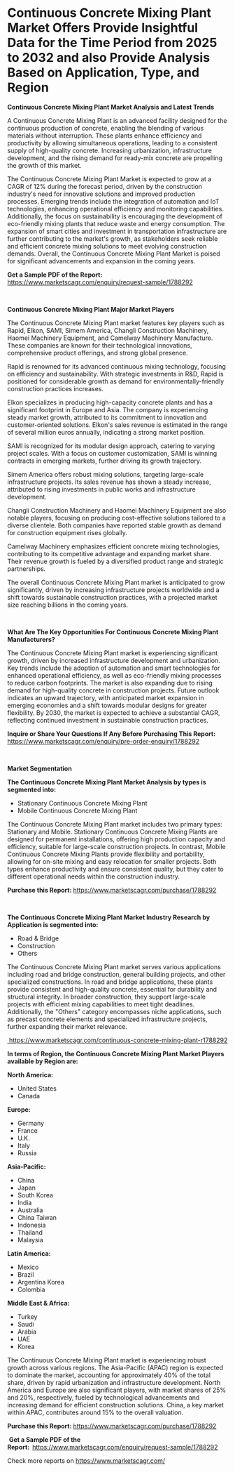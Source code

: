 <p><h1>Continuous Concrete Mixing Plant Market Offers Provide Insightful Data for the Time Period from 2025 to 2032 and also Provide Analysis Based on Application, Type, and Region</h1></p><p><strong>Continuous Concrete Mixing Plant Market Analysis and Latest Trends</strong></p>
<p><p>A Continuous Concrete Mixing Plant is an advanced facility designed for the continuous production of concrete, enabling the blending of various materials without interruption. These plants enhance efficiency and productivity by allowing simultaneous operations, leading to a consistent supply of high-quality concrete. Increasing urbanization, infrastructure development, and the rising demand for ready-mix concrete are propelling the growth of this market.</p><p>The Continuous Concrete Mixing Plant Market is expected to grow at a CAGR of 12% during the forecast period, driven by the construction industry's need for innovative solutions and improved production processes. Emerging trends include the integration of automation and IoT technologies, enhancing operational efficiency and monitoring capabilities. Additionally, the focus on sustainability is encouraging the development of eco-friendly mixing plants that reduce waste and energy consumption. The expansion of smart cities and investment in transportation infrastructure are further contributing to the market's growth, as stakeholders seek reliable and efficient concrete mixing solutions to meet evolving construction demands. Overall, the Continuous Concrete Mixing Plant Market is poised for significant advancements and expansion in the coming years.</p></p>
<p><strong>Get a Sample PDF of the Report:&nbsp;</strong> <a href="https://www.marketscagr.com/enquiry/request-sample/1788292?utm_campaign=3432&utm_medium=2&utm_source=Github&utm_content=ia&utm_term=12042025&utm_id=continuous-concrete-mixing-plant">https://www.marketscagr.com/enquiry/request-sample/1788292</a></p>
<p>&nbsp;</p>
<p><strong>Continuous Concrete Mixing Plant Major Market Players</strong></p>
<p><p>The Continuous Concrete Mixing Plant market features key players such as Rapid, Elkon, SAMI, Simem America, Changli Construction Machinery, Haomei Machinery Equipment, and Camelway Machinery Manufacture. These companies are known for their technological innovations, comprehensive product offerings, and strong global presence. </p><p>Rapid is renowned for its advanced continuous mixing technology, focusing on efficiency and sustainability. With strategic investments in R&D, Rapid is positioned for considerable growth as demand for environmentally-friendly construction practices increases.</p><p>Elkon specializes in producing high-capacity concrete plants and has a significant footprint in Europe and Asia. The company is experiencing steady market growth, attributed to its commitment to innovation and customer-oriented solutions. Elkon's sales revenue is estimated in the range of several million euros annually, indicating a strong market position.</p><p>SAMI is recognized for its modular design approach, catering to varying project scales. With a focus on customer customization, SAMI is winning contracts in emerging markets, further driving its growth trajectory.</p><p>Simem America offers robust mixing solutions, targeting large-scale infrastructure projects. Its sales revenue has shown a steady increase, attributed to rising investments in public works and infrastructure development.</p><p>Changli Construction Machinery and Haomei Machinery Equipment are also notable players, focusing on producing cost-effective solutions tailored to a diverse clientele. Both companies have reported stable growth as demand for construction equipment rises globally.</p><p>Camelway Machinery emphasizes efficient concrete mixing technologies, contributing to its competitive advantage and expanding market share. Their revenue growth is fueled by a diversified product range and strategic partnerships.</p><p>The overall Continuous Concrete Mixing Plant market is anticipated to grow significantly, driven by increasing infrastructure projects worldwide and a shift towards sustainable construction practices, with a projected market size reaching billions in the coming years.</p></p>
<p>&nbsp;</p>
<p><strong>What Are The Key Opportunities For Continuous Concrete Mixing Plant Manufacturers?</strong></p>
<p><p>The Continuous Concrete Mixing Plant market is experiencing significant growth, driven by increased infrastructure development and urbanization. Key trends include the adoption of automation and smart technologies for enhanced operational efficiency, as well as eco-friendly mixing processes to reduce carbon footprints. The market is also expanding due to rising demand for high-quality concrete in construction projects. Future outlook indicates an upward trajectory, with anticipated market expansion in emerging economies and a shift towards modular designs for greater flexibility. By 2030, the market is expected to achieve a substantial CAGR, reflecting continued investment in sustainable construction practices.</p></p>
<p><strong>Inquire or Share Your Questions If Any Before Purchasing This Report:</strong> <a href="https://www.marketscagr.com/enquiry/pre-order-enquiry/1788292?utm_campaign=3432&utm_medium=2&utm_source=Github&utm_content=ia&utm_term=12042025&utm_id=continuous-concrete-mixing-plant">https://www.marketscagr.com/enquiry/pre-order-enquiry/1788292</a></p>
<p>&nbsp;</p>
<p><strong>Market Segmentation</strong></p>
<p><strong>The Continuous Concrete Mixing Plant Market Analysis by types is segmented into:</strong></p>
<p><ul><li>Stationary Continuous Concrete Mixing Plant</li><li>Mobile Continuous Concrete Mixing Plant</li></ul></p>
<p><p>The Continuous Concrete Mixing Plant market includes two primary types: Stationary and Mobile. Stationary Continuous Concrete Mixing Plants are designed for permanent installations, offering high production capacity and efficiency, suitable for large-scale construction projects. In contrast, Mobile Continuous Concrete Mixing Plants provide flexibility and portability, allowing for on-site mixing and easy relocation for smaller projects. Both types enhance productivity and ensure consistent quality, but they cater to different operational needs within the construction industry.</p></p>
<p><strong>Purchase this Report:&nbsp;</strong><a href="https://www.marketscagr.com/purchase/1788292?utm_campaign=3432&utm_medium=2&utm_source=Github&utm_content=ia&utm_term=12042025&utm_id=continuous-concrete-mixing-plant">https://www.marketscagr.com/purchase/1788292</a></p>
<p>&nbsp;</p>
<p><strong>The Continuous Concrete Mixing Plant Market Industry Research by Application is segmented into:</strong></p>
<p><ul><li>Road & Bridge</li><li>Construction</li><li>Others</li></ul></p>
<p><p>The Continuous Concrete Mixing Plant market serves various applications including road and bridge construction, general building projects, and other specialized constructions. In road and bridge applications, these plants provide consistent and high-quality concrete, essential for durability and structural integrity. In broader construction, they support large-scale projects with efficient mixing capabilities to meet tight deadlines. Additionally, the "Others" category encompasses niche applications, such as precast concrete elements and specialized infrastructure projects, further expanding their market relevance.</p></p>
<p><a href="https://www.marketscagr.com/continuous-concrete-mixing-plant-r1788292?utm_campaign=3432&utm_medium=2&utm_source=Github&utm_content=ia&utm_term=12042025&utm_id=continuous-concrete-mixing-plant">&nbsp;https://www.marketscagr.com/continuous-concrete-mixing-plant-r1788292</a></p>
<p><strong>In terms of Region, the Continuous Concrete Mixing Plant Market Players available by Region are:</strong></p>
<p>
    <p> <strong> North America: </strong>
        <ul>
            <li>United States</li>
            <li>Canada</li>
        </ul>
        </p> 
    <p> <strong> Europe: </strong>
        <ul>
            <li>Germany</li>
            <li>France</li>
            <li>U.K.</li>
            <li>Italy</li>
            <li>Russia</li>
        </ul>
        </p> 
    <p> <strong> Asia-Pacific: </strong>
        <ul>
            <li>China</li>
            <li>Japan</li>
            <li>South Korea</li>
            <li>India</li>
            <li>Australia</li>
            <li>China Taiwan</li>
            <li>Indonesia</li>
            <li>Thailand</li>
            <li>Malaysia</li>
        </ul>
        </p> 
    <p> <strong> Latin America: </strong>
        <ul>
            <li>Mexico</li>
            <li>Brazil</li>
            <li>Argentina Korea</li>
            <li>Colombia</li>
        </ul>
        </p> 
    <p> <strong> Middle East & Africa: </strong>
        <ul>
            <li>Turkey</li>
            <li>Saudi</li>
            <li>Arabia</li>
            <li>UAE</li>
            <li>Korea</li>
        </ul>
    </p>
    </p>
<p><p>The Continuous Concrete Mixing Plant market is experiencing robust growth across various regions. The Asia-Pacific (APAC) region is expected to dominate the market, accounting for approximately 40% of the total share, driven by rapid urbanization and infrastructure development. North America and Europe are also significant players, with market shares of 25% and 20%, respectively, fueled by technological advancements and increasing demand for efficient construction solutions. China, a key market within APAC, contributes around 15% to the overall valuation.</p></p>
<p><strong>Purchase this Report: </strong><a href="https://www.marketscagr.com/purchase/1788292?utm_campaign=3432&utm_medium=2&utm_source=Github&utm_content=ia&utm_term=12042025&utm_id=continuous-concrete-mixing-plant">https://www.marketscagr.com/purchase/1788292</a></p>
<p>&nbsp;<strong>Get a Sample PDF of the Report:&nbsp;&nbsp;</strong><a href="https://www.marketscagr.com/enquiry/request-sample/1788292?utm_campaign=3432&utm_medium=2&utm_source=Github&utm_content=ia&utm_term=12042025&utm_id=continuous-concrete-mixing-plant">https://www.marketscagr.com/enquiry/request-sample/1788292</a></p>
<p><strong></strong></p>
<p>Check more reports on <a href="https://www.marketscagr.com/?utm_campaign=3432&utm_medium=2&utm_source=Github&utm_content=ia&utm_term=12042025&utm_id=continuous-concrete-mixing-plant">https://www.marketscagr.com/</a></p>